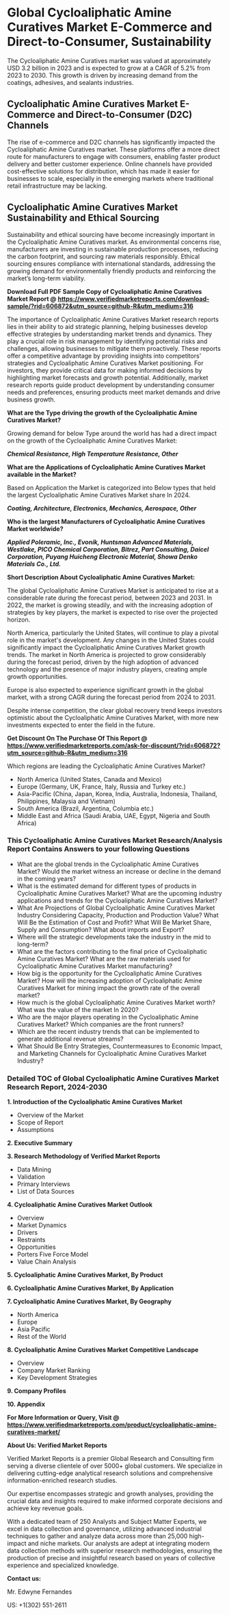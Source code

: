 <h1>Global Cycloaliphatic Amine Curatives Market E-Commerce and Direct-to-Consumer, Sustainability</h1><p class=""><p>The Cycloaliphatic Amine Curatives market was valued at approximately USD 3.2 billion in 2023 and is expected to grow at a CAGR of 5.2% from 2023 to 2030. This growth is driven by increasing demand from the coatings, adhesives, and sealants industries.</p><h2>Cycloaliphatic Amine Curatives Market E-Commerce and Direct-to-Consumer (D2C) Channels</h2><p>The rise of e-commerce and D2C channels has significantly impacted the Cycloaliphatic Amine Curatives market. These platforms offer a more direct route for manufacturers to engage with consumers, enabling faster product delivery and better customer experience. Online channels have provided cost-effective solutions for distribution, which has made it easier for businesses to scale, especially in the emerging markets where traditional retail infrastructure may be lacking.</p><h2>Cycloaliphatic Amine Curatives Market Sustainability and Ethical Sourcing</h2><p>Sustainability and ethical sourcing have become increasingly important in the Cycloaliphatic Amine Curatives market. As environmental concerns rise, manufacturers are investing in sustainable production processes, reducing the carbon footprint, and sourcing raw materials responsibly. Ethical sourcing ensures compliance with international standards, addressing the growing demand for environmentally friendly products and reinforcing the market’s long-term viability.</p></p><p class=""><strong>Download Full PDF Sample Copy of Cycloaliphatic Amine Curatives Market Report @ <a href="https://www.verifiedmarketreports.com/download-sample/?rid=606872&utm_source=github-R&utm_medium=316" target="_blank">https://www.verifiedmarketreports.com/download-sample/?rid=606872&utm_source=github-R&utm_medium=316</a></strong></p><p>The importance of&nbsp;Cycloaliphatic Amine Curatives Market research reports lies in their ability to aid strategic planning, helping businesses develop effective strategies by understanding market trends and dynamics. They play a crucial role in risk management by identifying potential risks and challenges, allowing businesses to mitigate them proactively. These reports offer a competitive advantage by providing insights into competitors' strategies and Cycloaliphatic Amine Curatives Market positioning. For investors, they provide critical data for making informed decisions by highlighting market forecasts and growth potential. Additionally, market research reports guide product development by understanding consumer needs and preferences, ensuring products meet market demands and drive business growth.</p><p><strong>What are the&nbsp;Type driving the growth of the Cycloaliphatic Amine Curatives Market?</strong></p><p id="" class="">Growing demand for below Type around the world has had a direct impact on the growth of the Cycloaliphatic Amine Curatives Market:</p><p class=""><em><strong>Chemical Resistance, High Temperature Resistance, Other</strong></em></p><p class=""><strong>What are the&nbsp;Applications&nbsp;of Cycloaliphatic Amine Curatives Market available in the Market?</strong></p><p id="" class="">Based on Application the Market is categorized into Below types that held the largest Cycloaliphatic Amine Curatives Market share In 2024.</p><p class=""><em><strong>Coating, Architecture, Electronics, Mechanics, Aerospace, Other</strong></em></p><p class=""><strong>Who is the largest Manufacturers of Cycloaliphatic Amine Curatives Market worldwide?</strong></p><p><em><strong>Applied Poleramic, Inc., Evonik, Huntsman Advanced Materials, Westlake, PICO Chemical Corporation, Bitrez, Part Consulting, Daicel Corporation, Puyang Huicheng Electronic Material, Showa Denko Materials Co., Ltd.</strong></em></p><p id="" class=""><strong>Short Description About Cycloaliphatic Amine Curatives Market:</strong></p><p>The global Cycloaliphatic Amine Curatives Market is anticipated to rise at a considerable rate during the forecast period, between 2023 and 2031. In 2022, the market is growing steadily, and with the increasing adoption of strategies by key players, the market is expected to rise over the projected horizon.</p><p>North America, particularly the United States, will continue to play a pivotal role in the market's development. Any changes in the United States could significantly impact the Cycloaliphatic Amine Curatives Market growth trends. The market in North America is projected to grow considerably during the forecast period, driven by the high adoption of advanced technology and the presence of major industry players, creating ample growth opportunities.</p><p>Europe is also expected to experience significant growth in the global market, with a strong CAGR during the forecast period from 2024 to 2031.</p><p>Despite intense competition, the clear global recovery trend keeps investors optimistic about the Cycloaliphatic Amine Curatives Market, with more new investments expected to enter the field in the future.</p><p id="" class=""><strong>Get Discount On The Purchase Of This Report @ <a href="https://www.verifiedmarketreports.com/ask-for-discount/?rid=606872?utm_source=github-R&utm_medium=316" target="_blank">https://www.verifiedmarketreports.com/ask-for-discount/?rid=606872?utm_source=github-R&utm_medium=316</a></strong></p><p class="">Which regions are leading the Cycloaliphatic Amine Curatives Market?</p><ul><li>North America (United States, Canada and Mexico)</li><li>Europe (Germany, UK, France, Italy, Russia and Turkey etc.)</li><li>Asia-Pacific (China, Japan, Korea, India, Australia, Indonesia, Thailand, Philippines, Malaysia and Vietnam)</li><li>South America (Brazil, Argentina, Columbia etc.)</li><li>Middle East and Africa (Saudi Arabia, UAE, Egypt, Nigeria and South Africa)</li></ul><h3 id="" class="">This Cycloaliphatic Amine Curatives Market Research/Analysis Report Contains Answers to your following Questions</h3><ul><li>What are the global trends in the Cycloaliphatic Amine Curatives Market? Would the market witness an increase or decline in the demand in the coming years?</li><li>What is the estimated demand for different types of products in Cycloaliphatic Amine Curatives Market? What are the upcoming industry applications and trends for the Cycloaliphatic Amine Curatives Market?</li><li>What Are Projections of Global Cycloaliphatic Amine Curatives Market Industry Considering Capacity, Production and Production Value? What Will Be the Estimation of Cost and Profit? What Will Be Market Share, Supply and Consumption? What about imports and Export?</li><li>Where will the strategic developments take the industry in the mid to long-term?</li><li>What are the factors contributing to the final price of Cycloaliphatic Amine Curatives Market? What are the raw materials used for Cycloaliphatic Amine Curatives Market manufacturing?</li><li>How big is the opportunity for the Cycloaliphatic Amine Curatives Market? How will the increasing adoption of Cycloaliphatic Amine Curatives Market for mining impact the growth rate of the overall market?</li><li>How much is the global Cycloaliphatic Amine Curatives Market worth? What was the value of the market In 2020?</li><li>Who are the major players operating in the Cycloaliphatic Amine Curatives Market? Which companies are the front runners?</li><li>Which are the recent industry trends that can be implemented to generate additional revenue streams?</li><li>What Should Be Entry Strategies, Countermeasures to Economic Impact, and Marketing Channels for Cycloaliphatic Amine Curatives Market Industry?</li></ul><h3 id="" class="">Detailed TOC of Global Cycloaliphatic Amine Curatives Market Research Report, 2024-2030</h3><p id="" class=""><strong>1. Introduction of the Cycloaliphatic Amine Curatives Market</strong></p><ul><li>Overview of the Market</li><li>Scope of Report</li><li>Assumptions</li></ul><p id="" class=""><strong>2. Executive Summary</strong></p><p id="" class=""><strong>3. Research Methodology of Verified Market Reports</strong></p><ul><li>Data Mining</li><li>Validation</li><li>Primary Interviews</li><li>List of Data Sources</li></ul><p id="" class=""><strong>4. Cycloaliphatic Amine Curatives Market Outlook</strong></p><ul><li>Overview</li><li>Market Dynamics</li><li>Drivers</li><li>Restraints</li><li>Opportunities</li><li>Porters Five Force Model</li><li>Value Chain Analysis</li></ul><p id="" class=""><strong>5. Cycloaliphatic Amine Curatives Market, By Product</strong></p><p id="" class=""><strong>6. Cycloaliphatic Amine Curatives Market, By Application</strong></p><p id="" class=""><strong>7. Cycloaliphatic Amine Curatives Market, By Geography</strong></p><ul><li>North America</li><li>Europe</li><li>Asia Pacific</li><li>Rest of the World</li></ul><p id="" class=""><strong>8. Cycloaliphatic Amine Curatives Market Competitive Landscape</strong></p><ul><li>Overview</li><li>Company Market Ranking</li><li>Key Development Strategies</li></ul><p id="" class=""><strong>9. Company Profiles</strong></p><p id="" class=""><strong>10. Appendix</strong></p><p id="" class=""><strong>For More Information or Query, Visit @ <a href="https://www.verifiedmarketreports.com/product/cycloaliphatic-amine-curatives-market/" target="_blank">https://www.verifiedmarketreports.com/product/cycloaliphatic-amine-curatives-market/</a></strong></p><p id="" class=""><strong>About Us: Verified Market Reports</strong></p><p id="" class="">Verified Market Reports is a premier Global Research and Consulting firm serving a diverse clientele of over 5000+ global customers. We specialize in delivering cutting-edge analytical research solutions and comprehensive information-enriched research studies.</p><p id="" class="">Our expertise encompasses strategic and growth analyses, providing the crucial data and insights required to make informed corporate decisions and achieve key revenue goals.</p><p id="" class="">With a dedicated team of 250 Analysts and Subject Matter Experts, we excel in data collection and governance, utilizing advanced industrial techniques to gather and analyze data across more than 25,000 high-impact and niche markets. Our analysts are adept at integrating modern data collection methods with superior research methodologies, ensuring the production of precise and insightful research based on years of collective experience and specialized knowledge.</p><p id="" class=""><strong>Contact us:</strong></p><p id="" class="">Mr. Edwyne Fernandes</p><p id="" class="">US: +1(302) 551-2611</p>